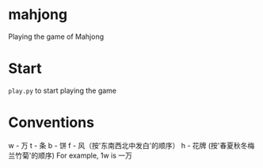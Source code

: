 # mahjong
Playing the game of Mahjong

# Start
`play.py` to start playing the game

# Conventions
w - 万
t - 条
b - 饼
f - 风（按'东南西北中发白'的顺序）
h - 花牌 (按'春夏秋冬梅兰竹菊'的顺序)
For example, 1w is 一万